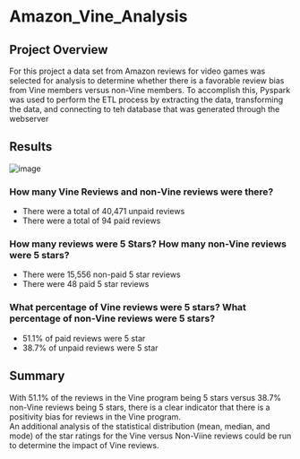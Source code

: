 # Amazon_Vine_Analysis

## Project Overview

For this project a data set from Amazon reviews for video games was selected for analysis to determine whether there is a favorable review bias from Vine members versus non-Vine members.  To accomplish this, Pyspark was used to perform the ETL process by extracting the data, transforming the data, and connecting to teh database that was generated through the webserver

## Results

![image](https://user-images.githubusercontent.com/78937719/123558519-4e90af00-d75c-11eb-8d40-f4e8c6774ed4.png)

### How many Vine Reviews and non-Vine reviews were there?

- There were a total of 40,471 unpaid reviews
- There were a total of 94 paid reviews

### How many reviews were 5 Stars? How many non-Vine reviews were 5 stars?
- There were 15,556 non-paid 5 star reviews
- There were 48 paid 5 star reviews

### What percentage of Vine reviews were 5 stars?  What percentage of non-Vine reviews were 5 stars?
- 51.1% of paid reviews were  5 star
- 38.7% of unpaid reviews were 5 star

## Summary  
With 51.1% of the reviews in the Vine program being 5 stars versus 38.7% non-Vine reviews being 5 stars, there is a clear indicator that there is a positivity bias for reviews in the Vine program.  
An additional analysis of the statistical distribution (mean, median, and mode) of the star ratings for the Vine versus Non-Viine reviews could be run to determine the impact of Vine reviews.  

